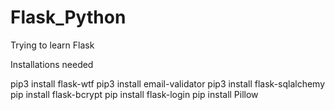 # Flask_Python

Trying to learn Flask

Installations needed 

pip3 install flask-wtf 
pip3 install email-validator
pip3 install flask-sqlalchemy
pip install flask-bcrypt
pip install flask-login
pip install Pillow